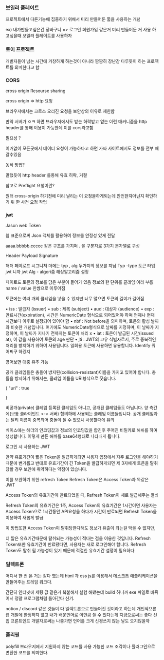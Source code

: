 ### 보일러 플레이트

프로젝트에서 다른기능에 집중하기 위해서 미리 만들어둔 툴을 사용하는 개념

ex) 내가만들고싶은건 장바구니 => 로그인 회원가입 같은거 미리 만들어둔 거 사용 하고싶을때 보일러 플레이트를 사용하자

### 토이 프로젝트

개발자들이 남는 시간에 거창하게 하는것이 아니라 짬짬히 장난감 다루듯이 하는 프로젝트를 의미한다고 함

### CORS

cross origin Resourse sharing

cross origin => http 요청

브라우저에서는 크로스 오리진 요청을 보안상의 이유로 제한함

만약 서버가 ㅇㅋ 하면 브라우저에서도 받는 허락받고 얻는 이런 매커니즘을 http header를 통해 이용이 가능한데 이를
cors라고함

필요성 ?

이거없이 모든곳에서 데이터 요청이 가능하다고 하면 가짜 사이트에서도 정보를 전부 빼갈수있음

동작 방법?

말했듯이 http header 를통해 유효 허락, 거절

참고로 Preflight 요청이란?

원래 cross-origin 하기전에 미리 날리는 이 요청을하게되는데 안전한지아닌지 확인하기 위 한 사전 요청 작업

### jwt

Jason web Token

웹 표준으로써
Json 객체를 활용하여 정보를 안정성 있게 전달

aaaa.bbbbb.ccccc 같은 구조를 가지며
. 을 구분자로 3가지 문자열로 구성

Header
Payload
Signature

해더 페이로드 시그니처
더에는 typ , alg 두가지의 정보를 지님
Typ -type 토큰 타입 jwt 니까 jwt
Alg - algori즘 해싱알고리즘 설정

페이로드 토큰의 정보를 담은 부분이 들어가 있음
정보의 한 단위를 클레임 이라 부름 name / value 한쌍으로 이루어짐

토큰에는 여러 개의 클레임을 넣을 수 있지만 너무 많으면 토큰의 길이가 길어짐

• iss : 발급자 (issuer)
• sub : 제목 (subject)
• aud : 대상자 (audience)
• exp : 만료시간(expiration), 시간은 NumericDate 형식으로 되어있어야 하며 언제나 현재 시간보다 이후로 설정되어 있어야 함
• nbf : Not before을 의미하며, 토큰의 활성 날짜와 비슷한 개념입니다. 여기에도 NumericDate형식으로 날짜를 지정하며, 이 날짜가 지정하며, 이 날짜가 지나기 전까지는 토큰이 처리 x
• iat : 토큰이 발급된 시간(issued at), 이 값을 사용하여 토큰의 age 판단
• jti : JWT의 고유 식별자로서, 주로 중복적인 처리를 방지하기 위하여 사용됩니다. 일회용 토큰에 사용하면 유용합니다. Identify 뭐어쩌구 하겠지

영어보면 대충 유추 가능

공개 클레임들은 충돌이 방지된(collision-resistant)이름을 가지고 있어야 합니다. 충돌을 방지하기 위해서는, 클레임 이름을 URI형식으로 짓습니다.

{
"uri" : true

}

비공개(private) 클레임 등록된 클레임도 아니고, 공개된 클레임들도 아닙니다. 양 측간에(보통 클라이언트 <-> 서버) 합의하에 사용되는 클레임 이름들입니다. 공개 클레임과는 달리 이름이 중복되어 충돌이 될 수 있으니 사용할때에 유의

베이스에는
헤더의 인코딩값과 정보의 인코딩값을 합친후 주어진 비밀키로 해쉬를 하여 생성합니다. 이렇게 만든 해쉬를 base64형태로 나타내게 됩니다.

로그인 시 사용하는 JWT

만약 유효기간이 짧은 Token을 발급하게되면 사용자 입장에서 자주 로그인을 해야하기 때문에 번거롭고 반대로 유효기간이 긴 Token을 발급하게되면 제 3자에게 토큰을 탈취당할 경우 보안에 취약하다는 약점이 있습니다.

이를 보완하기 위한 refresh Token
Refresh Token은 Access Token과 똑같은 JWT

Access Token의 유효기간이 만료되었을 때, Refresh Token이 새로 발급해주는 열쇠

Refresh Token의 유효기간은 1주, Access Token의 유효기간은 1시간이면 사용자는 Access Token으로 1시간동안 API요청을 하다가 시간이 만료되면 Refresh Token을 이용하여 새롭게 발급

이 방법또한 Access Token이 탈취당한다해도 정보가 유출이 되는걸 막을 수 없지만,

더 짧은 유효기간때문에 탈취되는 가능성이 적다는 점을 이용한 것입니다. Refresh Token또한 유효기간이 만료됐다면, 사용자는 새로 로그인해야 합니다. Refresh Token도 탈취 될 가능성이 있기 때문에 적절한 유효기간 설정이 필요하다

### 일렉트론

어디서 한 번 본 거는 같다 했는데
html 과 css js를 이용해서 데스크톱 애플리케이션을 만들어주는 프레임 워크다.

간단히 인터넷에 세팅 값 같은거 복붙해서 실험 해봤는데 build 하니까 exe 파일로 바뀌어서 정말 프로그램처럼 돌아간다 신기.

notion / discord 같은 것들이 다 일렉트론으로 만들어진 것이라고 하는데 개인적으론 웹 개발에 한정하지 않고 내가 배운언어로 이만큼 쓸 수 있다는게 지금으로써는 좋다 신입 프론트엔드 개발자로써는 나중가면 언어를 크게 신경쓰지 않는 날도 오지않을까

### 폴리필

polyfill
브라우저에서 지원하지 않는 코드를 사용 가능한 코드 조각이나 플러그인으로 변환한 코드를 의미한다.
